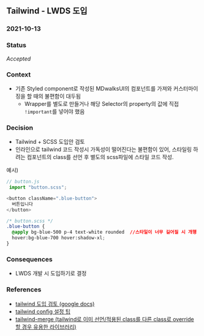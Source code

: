 ## Tailwind - LWDS 도입
### 2021-10-13
### Status
*Accepted*

### Context
* 기존 Styled component로 작성된 MDwalksUI의 컴포넌트를 가져와 커스터마이징을 할 때의 불편함이 대두됨
  * Wrapper를 별도로 만들거나 해당 Selector의 property의 값에 직접 `!important`를 넣어야 했음

### Decision
* Tailwind + SCSS 도입안 검토
* 인라인으로 tailwind 코드 작성시 가독성이 떨어진다는 불편함이 있어, 스타일링 하려는 컴포넌트의 class를 선언 후 별도의 scss파일에 스타일 코드 작성.

예시)
```js
// button.js
 import "button.scss";

<button className=".blue-button">
  버튼입니다
</button>
```

```css
/* button.scss */
.blue-button {
  @apply bg-blue-500 p-4 text-white rounded  //스타일이 너무 길어질 시 개행
  hover:bg-blue-700 hover:shadow-xl;
}
```
 

### Consequences
* LWDS 개발 시 도입하기로 결정

### References
* [tailwind 도입 검토 (google docs)](https://docs.google.com/document/d/1EE49oNiNYUAjQQpHegQQevK3QZyeaFN4W-r86k9hvro/edit)
* [tailwind config 설정 팁](https://www.viget.com/articles/tips-for-your-tailwind-config/)
* [tailwind-merge (tailwind로 이미 선언/적용된 class를 다른 class로 override 할 경우 유용한 라이브러리)](https://github.com/dcastil/tailwind-merge)